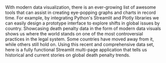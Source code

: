 With modern data visualization, there is an ever-growing list of awesome tools that can assist in creating eye-popping graphs and charts in record time.
For example, by integrating Python's Streamlit and Plotly libraries we can easily design a prototype interface to explore shifts in global issues by country.
Showcasing death penalty data in the form of modern data visuals shows us where the world stands on one of the most controversial practices in the legal system. Some countries have moved away from it, while others still hold on.
Using this recent and comprehensive data set, here is a fully functional Streamlit multi-page application that tells us historical and current stories on global death penalty trends.
